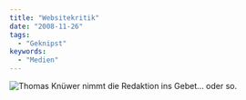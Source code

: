 ```yaml
---
title: "Websitekritik"
date: "2008-11-26"
tags:
  - "Geknipst"
keywords:
  - "Medien"
---
```


![Thomas Knüwer nimmt die Redaktion ins Gebet… oder so.](/img/codecandies/img_0003.jpg)
